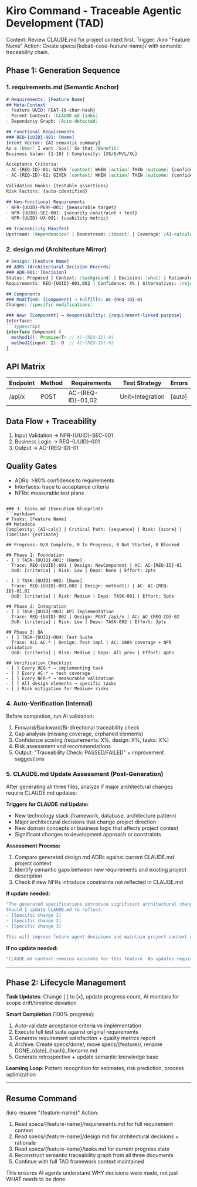 # Kiro Command - Traceable Agentic Development (TAD)

Context: Review CLAUDE.md for project context first.
Trigger: /kiro "Feature Name"
Action: Create specs/{kebab-case-feature-name}/ with semantic traceability chain.

## Phase 1: Generation Sequence

### 1. requirements.md (Semantic Anchor)
```markdown
# Requirements: [Feature Name]
## Meta-Context
- Feature UUID: FEAT-{8-char-hash}
- Parent Context: [CLAUDE.md links]
- Dependency Graph: [Auto-detected]

## Functional Requirements
### REQ-{UUID}-001: [Name]
Intent Vector: {AI semantic summary}
As a [User] I want [Goal] So that [Benefit]
Business Value: {1-10} | Complexity: {XS/S/M/L/XL}

Acceptance Criteria:
- AC-{REQ-ID}-01: GIVEN [context] WHEN [action] THEN [outcome] {confidence: X%}
- AC-{REQ-ID}-02: GIVEN [context] WHEN [action] THEN [outcome] {confidence: X%}

Validation Hooks: {testable assertions}
Risk Factors: {auto-identified}

## Non-functional Requirements
- NFR-{UUID}-PERF-001: {measurable target}
- NFR-{UUID}-SEC-001: {security constraint + test}
- NFR-{UUID}-UX-001: {usability metric}

## Traceability Manifest
Upstream: [dependencies] | Downstream: [impact] | Coverage: [AI-calculated]
```

### 2. design.md (Architecture Mirror)
```markdown
# Design: [Feature Name]
## ADRs (Architectural Decision Records)
### ADR-001: [Decision]
Status: Proposed | Context: [background] | Decision: [what] | Rationale: [why]
Requirements: REQ-{UUID}-001,002 | Confidence: X% | Alternatives: [rejected options]

## Components
### Modified: [Component] → Fulfills: AC-{REQ-ID}-01
Changes: [specific modifications]

### New: [Component] → Responsibility: {requirement-linked purpose}
Interface:
```typescript
interface Component {
  method1(): Promise<T> // AC-{REQ-ID}-01
  method2(input: I): O  // AC-{REQ-ID}-02
}
```

## API Matrix
| Endpoint | Method | Requirements | Test Strategy | Errors |
|----------|--------|-------------|---------------|--------|
| /api/x | POST | AC-{REQ-ID}-01,02 | Unit+Integration | [auto] |

## Data Flow + Traceability
1. Input Validation → NFR-{UUID}-SEC-001
2. Business Logic → REQ-{UUID}-001  
3. Output → AC-{REQ-ID}-01

## Quality Gates
- ADRs: >80% confidence to requirements
- Interfaces: trace to acceptance criteria
- NFRs: measurable test plans
```

### 3. tasks.md (Execution Blueprint)
```markdown
# Tasks: [Feature Name]
## Metadata
Complexity: {AI-calc} | Critical Path: {sequence} | Risk: {score} | Timeline: {estimate}

## Progress: 0/X Complete, 0 In Progress, 0 Not Started, 0 Blocked

## Phase 1: Foundation
- [ ] TASK-{UUID}-001: [Name]
  Trace: REQ-{UUID}-001 | Design: NewComponent | AC: AC-{REQ-ID}-01
  DoD: [criteria] | Risk: Low | Deps: None | Effort: 2pts

- [ ] TASK-{UUID}-002: [Name]  
  Trace: REQ-{UUID}-001,002 | Design: method1() | AC: AC-{REQ-ID}-01,02
  DoD: [criteria] | Risk: Medium | Deps: TASK-001 | Effort: 5pts

## Phase 2: Integration
- [ ] TASK-{UUID}-003: API Implementation
  Trace: REQ-{UUID}-002 | Design: POST /api/x | AC: AC-{REQ-ID}-02
  DoD: [criteria] | Risk: Low | Deps: TASK-002 | Effort: 3pts

## Phase 3: QA
- [ ] TASK-{UUID}-004: Test Suite
  Trace: ALL AC-* | Design: Test impl | AC: 100% coverage + NFR validation
  DoD: [criteria] | Risk: Medium | Deps: All prev | Effort: 4pts

## Verification Checklist
- [ ] Every REQ-* → implementing task
- [ ] Every AC-* → test coverage  
- [ ] Every NFR-* → measurable validation
- [ ] All design elements → specific tasks
- [ ] Risk mitigation for Medium+ risks
```

### 4. Auto-Verification (Internal)
Before completion, run AI validation:
1. Forward/Backward/Bi-directional traceability check
2. Gap analysis (missing coverage, orphaned elements)
3. Confidence scoring (requirements: X%, design: X%, tasks: X%)
4. Risk assessment and recommendations
5. Output: "Traceability Check: PASSED/FAILED" + improvement suggestions

### 5. CLAUDE.md Update Assessment (Post-Generation)
After generating all three files, analyze if major architectural changes require CLAUDE.md updates:

**Triggers for CLAUDE.md Update:**
- New technology stack (framework, database, architecture pattern)
- Major architectural decisions that change project direction
- New domain concepts or business logic that affects project context
- Significant changes to development approach or constraints

**Assessment Process:**
1. Compare generated design.md ADRs against current CLAUDE.md project context
2. Identify semantic gaps between new requirements and existing project description
3. Check if new NFRs introduce constraints not reflected in CLAUDE.md

**If update needed:**
```bash
"The generated specifications introduce significant architectural changes. 
Should I update CLAUDE.md to reflect:
- [Specific change 1]
- [Specific change 2] 
- [Specific change 3]

This will improve future agent decisions and maintain project context accuracy."
```

**If no update needed:**
```bash
"CLAUDE.md context remains accurate for this feature. No updates required."
```

---

## Phase 2: Lifecycle Management

**Task Updates**: Change [ ] to [x], update progress count, AI monitors for scope drift/timeline deviation

**Smart Completion** (100% progress):
1. Auto-validate acceptance criteria vs implementation
2. Execute full test suite against original requirements  
3. Generate requirement satisfaction + quality metrics report
4. Archive: Create specs/done/, move specs/{feature}/, rename DONE_{date}_{hash}_filename.md
5. Generate retrospective + update semantic knowledge base

**Learning Loop**: Pattern recognition for estimates, risk prediction, process optimization

---

## Resume Command
/kiro resume "{feature-name}"
Action: 
1. Read specs/{feature-name}/requirements.md for full requirement context
2. Read specs/{feature-name}/design.md for architectural decisions + rationale  
3. Read specs/{feature-name}/tasks.md for current progress state
4. Reconstruct semantic traceability graph from all three documents
5. Continue with full TAD framework context maintained

This ensures AI agents understand WHY decisions were made, not just WHAT needs to be done.